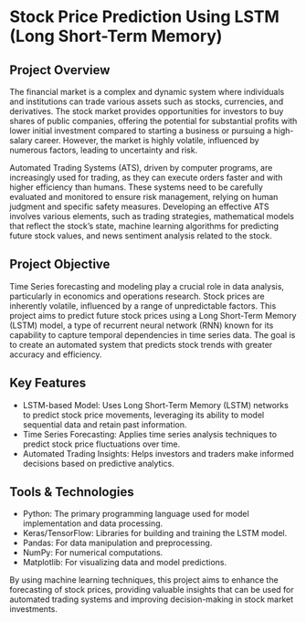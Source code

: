 # Stock Price Prediction Using LSTM (Long Short-Term Memory)

**Project Overview**
-
The financial market is a complex and dynamic system where individuals and institutions can trade various assets such as stocks, currencies, and derivatives. The stock market provides opportunities for investors to buy shares of public companies, offering the potential for substantial profits with lower initial investment compared to starting a business or pursuing a high-salary career. However, the market is highly volatile, influenced by numerous factors, leading to uncertainty and risk.

Automated Trading Systems (ATS), driven by computer programs, are increasingly used for trading, as they can execute orders faster and with higher efficiency than humans. These systems need to be carefully evaluated and monitored to ensure risk management, relying on human judgment and specific safety measures. Developing an effective ATS involves various elements, such as trading strategies, mathematical models that reflect the stock’s state, machine learning algorithms for predicting future stock values, and news sentiment analysis related to the stock.

**Project Objective**
-
Time Series forecasting and modeling play a crucial role in data analysis, particularly in economics and operations research. Stock prices are inherently volatile, influenced by a range of unpredictable factors. This project aims to predict future stock prices using a Long Short-Term Memory (LSTM) model, a type of recurrent neural network (RNN) known for its capability to capture temporal dependencies in time series data. The goal is to create an automated system that predicts stock trends with greater accuracy and efficiency.

**Key Features**
-
* LSTM-based Model: Uses Long Short-Term Memory (LSTM) networks to predict stock price movements, leveraging its ability to model sequential data and retain past information.
* Time Series Forecasting: Applies time series analysis techniques to predict stock price fluctuations over time.
* Automated Trading Insights: Helps investors and traders make informed decisions based on predictive analytics.

**Tools & Technologies**
-
* Python: The primary programming language used for model implementation and data processing.
* Keras/TensorFlow: Libraries for building and training the LSTM model.
* Pandas: For data manipulation and preprocessing.
* NumPy: For numerical computations.
* Matplotlib: For visualizing data and model predictions.
 
By using machine learning techniques, this project aims to enhance the forecasting of stock prices, providing valuable insights that can be used for automated trading systems and improving decision-making in stock market investments.

